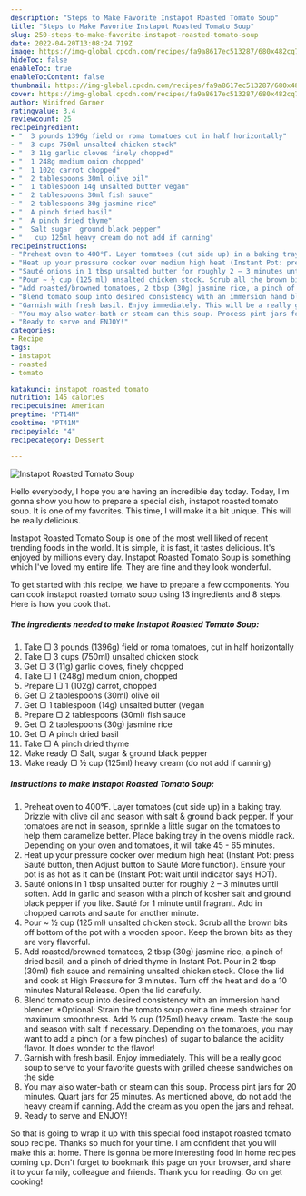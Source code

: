 ```yaml
---
description: "Steps to Make Favorite Instapot Roasted Tomato Soup"
title: "Steps to Make Favorite Instapot Roasted Tomato Soup"
slug: 250-steps-to-make-favorite-instapot-roasted-tomato-soup
date: 2022-04-20T13:08:24.719Z
image: https://img-global.cpcdn.com/recipes/fa9a8617ec513287/680x482cq70/instapot-roasted-tomato-soup-recipe-main-photo.jpg
hideToc: false
enableToc: true
enableTocContent: false
thumbnail: https://img-global.cpcdn.com/recipes/fa9a8617ec513287/680x482cq70/instapot-roasted-tomato-soup-recipe-main-photo.jpg
cover: https://img-global.cpcdn.com/recipes/fa9a8617ec513287/680x482cq70/instapot-roasted-tomato-soup-recipe-main-photo.jpg
author: Winifred Garner
ratingvalue: 3.4
reviewcount: 25
recipeingredient:
- "  3 pounds 1396g field or roma tomatoes cut in half horizontally"
- "  3 cups 750ml unsalted chicken stock"
- "  3 11g garlic cloves finely chopped"
- "  1 248g medium onion chopped"
- "  1 102g carrot chopped"
- "  2 tablespoons 30ml olive oil"
- "  1 tablespoon 14g unsalted butter vegan"
- "  2 tablespoons 30ml fish sauce"
- "  2 tablespoons 30g jasmine rice"
- "  A pinch dried basil"
- "  A pinch dried thyme"
- "  Salt sugar  ground black pepper"
- "   cup 125ml heavy cream do not add if canning"
recipeinstructions:
- "Preheat oven to 400°F. Layer tomatoes (cut side up) in a baking tray. Drizzle with olive oil and season with salt & ground black pepper. If your tomatoes are not in season, sprinkle a little sugar on the tomatoes to help them caramelize better. Place baking tray in the oven’s middle rack. Depending on your oven and tomatoes, it will take 45 - 65 minutes."
- "Heat up your pressure cooker over medium high heat (Instant Pot: press Sauté button, then Adjust button to Sauté More function). Ensure your pot is as hot as it can be (Instant Pot: wait until indicator says HOT)."
- "Sauté onions in 1 tbsp unsalted butter for roughly 2 – 3 minutes until soften. Add in garlic and season with a pinch of kosher salt and ground black pepper if you like. Sauté for 1 minute until fragrant. Add in chopped carrots and saute for another minute."
- "Pour ~ ½ cup (125 ml) unsalted chicken stock. Scrub all the brown bits off bottom of the pot with a wooden spoon. Keep the brown bits as they are very flavorful."
- "Add roasted/browned tomatoes, 2 tbsp (30g) jasmine rice, a pinch of dried basil, and a pinch of dried thyme in Instant Pot. Pour in 2 tbsp (30ml) fish sauce and remaining unsalted chicken stock. Close the lid and cook at High Pressure for 3 minutes. Turn off the heat and do a 10 minutes Natural Release. Open the lid carefully."
- "Blend tomato soup into desired consistency with an immersion hand blender. *Optional: Strain the tomato soup over a fine mesh strainer for maximum smoothness. Add ½ cup (125ml) heavy cream. Taste the soup and season with salt if necessary. Depending on the tomatoes, you may want to add a pinch (or a few pinches) of sugar to balance the acidity flavor. It does wonder to the flavor!"
- "Garnish with fresh basil. Enjoy immediately. This will be a really good soup to serve to your favorite guests with grilled cheese sandwiches on the side"
- "You may also water-bath or steam can this soup. Process pint jars for 20 minutes. Quart jars for 25 minutes. As mentioned above, do not add the heavy cream if canning. Add the cream as you open the jars and reheat."
- "Ready to serve and ENJOY!"
categories:
- Recipe
tags:
- instapot
- roasted
- tomato

katakunci: instapot roasted tomato 
nutrition: 145 calories
recipecuisine: American
preptime: "PT14M"
cooktime: "PT41M"
recipeyield: "4"
recipecategory: Dessert

---
```



![Instapot Roasted Tomato Soup](https://img-global.cpcdn.com/recipes/fa9a8617ec513287/680x482cq70/instapot-roasted-tomato-soup-recipe-main-photo.jpg)

Hello everybody, I hope you are having an incredible day today. Today, I'm gonna show you how to prepare a special dish, instapot roasted tomato soup. It is one of my favorites. This time, I will make it a bit unique. This will be really delicious.



Instapot Roasted Tomato Soup is one of the most well liked of recent trending foods in the world. It is simple, it is fast, it tastes delicious. It's enjoyed by millions every day. Instapot Roasted Tomato Soup is something which I've loved my entire life. They are fine and they look wonderful.


To get started with this recipe, we have to prepare a few components. You can cook instapot roasted tomato soup using 13 ingredients and 8 steps. Here is how you cook that.

<!--inarticleads1-->

##### The ingredients needed to make Instapot Roasted Tomato Soup:

1. Take  ▢ 3 pounds (1396g) field or roma tomatoes, cut in half horizontally
1. Take  ▢ 3 cups (750ml) unsalted chicken stock
1. Get  ▢ 3 (11g) garlic cloves, finely chopped
1. Take  ▢ 1 (248g) medium onion, chopped
1. Prepare  ▢ 1 (102g) carrot, chopped
1. Get  ▢ 2 tablespoons (30ml) olive oil
1. Get  ▢ 1 tablespoon (14g) unsalted butter (vegan
1. Prepare  ▢ 2 tablespoons (30ml) fish sauce
1. Get  ▢ 2 tablespoons (30g) jasmine rice
1. Get  ▢ A pinch dried basil
1. Take  ▢ A pinch dried thyme
1. Make ready  ▢ Salt, sugar & ground black pepper
1. Make ready  ▢ ½ cup (125ml) heavy cream (do not add if canning)




<!--inarticleads2-->

##### Instructions to make Instapot Roasted Tomato Soup:

1. Preheat oven to 400°F. Layer tomatoes (cut side up) in a baking tray. Drizzle with olive oil and season with salt & ground black pepper. If your tomatoes are not in season, sprinkle a little sugar on the tomatoes to help them caramelize better. Place baking tray in the oven’s middle rack. Depending on your oven and tomatoes, it will take 45 - 65 minutes.
1. Heat up your pressure cooker over medium high heat (Instant Pot: press Sauté button, then Adjust button to Sauté More function). Ensure your pot is as hot as it can be (Instant Pot: wait until indicator says HOT).
1. Sauté onions in 1 tbsp unsalted butter for roughly 2 – 3 minutes until soften. Add in garlic and season with a pinch of kosher salt and ground black pepper if you like. Sauté for 1 minute until fragrant. Add in chopped carrots and saute for another minute.
1. Pour ~ ½ cup (125 ml) unsalted chicken stock. Scrub all the brown bits off bottom of the pot with a wooden spoon. Keep the brown bits as they are very flavorful.
1. Add roasted/browned tomatoes, 2 tbsp (30g) jasmine rice, a pinch of dried basil, and a pinch of dried thyme in Instant Pot. Pour in 2 tbsp (30ml) fish sauce and remaining unsalted chicken stock. Close the lid and cook at High Pressure for 3 minutes. Turn off the heat and do a 10 minutes Natural Release. Open the lid carefully.
1. Blend tomato soup into desired consistency with an immersion hand blender. *Optional: Strain the tomato soup over a fine mesh strainer for maximum smoothness. Add ½ cup (125ml) heavy cream. Taste the soup and season with salt if necessary. Depending on the tomatoes, you may want to add a pinch (or a few pinches) of sugar to balance the acidity flavor. It does wonder to the flavor!
1. Garnish with fresh basil. Enjoy immediately. This will be a really good soup to serve to your favorite guests with grilled cheese sandwiches on the side
1. You may also water-bath or steam can this soup. Process pint jars for 20 minutes. Quart jars for 25 minutes. As mentioned above, do not add the heavy cream if canning. Add the cream as you open the jars and reheat.
1. Ready to serve and ENJOY!



So that is going to wrap it up with this special food instapot roasted tomato soup recipe. Thanks so much for your time. I am confident that you will make this at home. There is gonna be more interesting food in home recipes coming up. Don't forget to bookmark this page on your browser, and share it to your family, colleague and friends. Thank you for reading. Go on get cooking!

